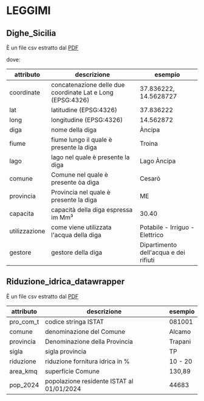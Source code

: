 # LEGGIMI

## Dighe_Sicilia

È un file csv estratto dal [PDF](https://www.regione.sicilia.it/sites/default/files/2024-01/2024.01.01_A_Tabella_volumi_invasi.pdf)

dove:

| attributo     | descrizione                                                | esempio                               |
| ------------- | ---------------------------------------------------------- | ------------------------------------- |
| coordinate    | concatenazione delle due coordinate Lat e Long (EPSG:4326) | 37.836222, 14.5628727                 |
| lat           | latitudine (EPSG:4326)                                     | 37.836222                             |
| long          | longitudine (EPSG:4326)                                    | 14.562872                             |
| diga          | nome della diga                                            | Àncipa                                |
| fiume         | fiume lungo il quale è presente la diga                    | Troina                                |
| lago          | lago nel quale è presente la diga                          | Lago Àncipa                           |
| comune        | Comune nel quale è presente òa diga                        | Cesarò                                |
| provincia     | Provincia nel quale è presente la diga                     | ME                                    |
| capacita      | capacità della diga espressa im Mm³                        | 30.40                                 |
| utilizzazione | come viene utilizzata l'acqua della diga                   | Potabile - Irriguo - Elettrico        |
| gestore       | gestore della diga                                         | Dipartimento dell'acqua e dei rifiuti |

## Riduzione_idrica_datawrapper

È un file csv estratto dal [PDF](https://www.regione.sicilia.it/sites/default/files/2024-04/Mappa%20pdf.pdf)

| attributo | descrizione                               | esempio |
| --------- | ----------------------------------------- | ------- |
| pro_com_t | codice stringa ISTAT                      | 081001  |
| comune    | denominazione del Comune                  | Alcamo  |
| provincia | Denominazione della Provincia             | Trapani |
| sigla     | sigla provincia                           | TP      |
| riduzione | riduzione fornitura idrica in %           | 10 - 20 |
| area_kmq  | superficie Comune                         | 130,89  |
| pop_2024  | popolazione residente ISTAT al 01/01/2024 | 44683   |
